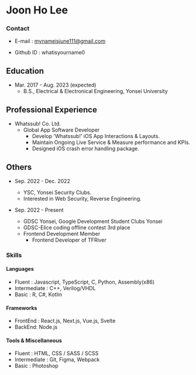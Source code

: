 # Joon Ho Lee

### Contact

- E-mail : mynameisjune111@gmail.com

- Github ID : whatisyourname0

## Education

- Mar. 2017 - Aug. 2023 (expected)
  - B.S., Electrical & Electronical Engineering, Yonsei University

## Professional Experience

- Whatssub! Co. Ltd.
  - Global App Software Developer
    - Develop 'Whatssub!' iOS App Interactions & Layouts.
    - Maintain Ongoing Live Service & Measure performance and KPIs.
    - Designed iOS crash error handling package.

## Others

- Sep. 2022 - Dec. 2022

  - YSC, Yonsei Security Clubs.
  - Interested in Web Security, Reverse Engineering.

- Sep. 2022 - Present
  - GDSC Yonsei, Google Development Student Clubs Yonsei
  - GDSC-Elice coding offline contest 3rd place
  - Frontend Development Member
    - Frontend Developer of TFRiver

### Skills

#### Languages

- Fluent : Javascript, TypeScript, C, Python, Assembly(x86)
- Intermediate : C++, Verilog/VHDL
- Basic : R, C#, Kotlin

#### Frameworks

- FrontEnd : React.js, Next.js, Vue.js, Svelte
- BackEnd: Node.js

#### Tools & Miscellaneous

- Fluent : HTML, CSS / SASS / SCSS
- Intermediate : Git, Figma, Webpack
- Basic : Photoshop
